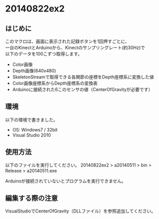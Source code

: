 # 20140822ex2
## はじめに
このマクロは、画面に表示された記録ボタンを1回押すごとに、  
一台のKinectとArduinoから、Kinectのサンプリングレート(約30Hz)で  
以下のデータを100こずつ取得します。  

* Color画像
* Depth画像(640x480)
* SkeletonStreamで取得できる各関節の座標をDepth座標系に変換した値
* Color画像座標系からDepth座標系の変換表
* Arduinoに接続された6このセンサの値（CenterOfGravityが必要です）

## 環境
以下の環境で書きました。

* OS: Windows7 / 32bit
* Visual Studio 2010

## 使用方法
以下のファイルを実行してください。
20140822ex2 > a20140511 > bin > Release > a20140511.exe  
  
Arduinoが接続されていないとプログラムを実行できません。

## 編集する際の注意
VisualStudioでCenterOfGravity（DLLファイル）を参照追加してください。
